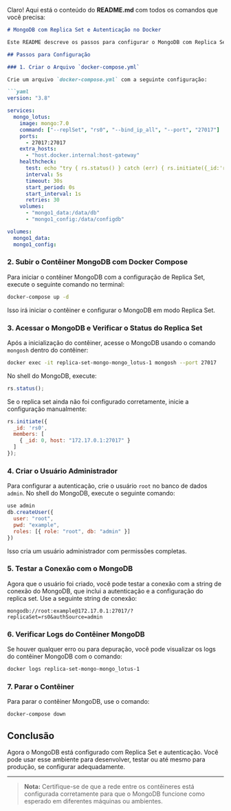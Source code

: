 Claro! Aqui está o conteúdo do **README.md** com todos os comandos que você precisa:

```markdown
# MongoDB com Replica Set e Autenticação no Docker

Este README descreve os passos para configurar o MongoDB com Replica Set e autenticação habilitada utilizando Docker e Docker Compose.

## Passos para Configuração

### 1. Criar o Arquivo `docker-compose.yml`

Crie um arquivo `docker-compose.yml` com a seguinte configuração:

```yaml
version: "3.8"

services:
  mongo_lotus:
    image: mongo:7.0
    command: ["--replSet", "rs0", "--bind_ip_all", "--port", "27017"]
    ports:
      - 27017:27017
    extra_hosts:
      - "host.docker.internal:host-gateway"
    healthcheck:
      test: echo "try { rs.status() } catch (err) { rs.initiate({_id:'rs0',members:[{_id:0,host:'172.17.0.1:27017'}]}) }" | mongosh --port 27017 --quiet
      interval: 5s
      timeout: 30s
      start_period: 0s
      start_interval: 1s
      retries: 30
    volumes:
      - "mongo1_data:/data/db"
      - "mongo1_config:/data/configdb"

volumes:
  mongo1_data:
  mongo1_config:
```

### 2. Subir o Contêiner MongoDB com Docker Compose

Para iniciar o contêiner MongoDB com a configuração de Replica Set, execute o seguinte comando no terminal:

```bash
docker-compose up -d
```

Isso irá iniciar o contêiner e configurar o MongoDB em modo Replica Set.

### 3. Acessar o MongoDB e Verificar o Status do Replica Set

Após a inicialização do contêiner, acesse o MongoDB usando o comando `mongosh` dentro do contêiner:

```bash
docker exec -it replica-set-mongo-mongo_lotus-1 mongosh --port 27017
```

No shell do MongoDB, execute:

```javascript
rs.status();
```

Se o replica set ainda não foi configurado corretamente, inicie a configuração manualmente:

```javascript
rs.initiate({
  _id: 'rs0',
  members: [
    { _id: 0, host: "172.17.0.1:27017" }
  ]
});
```

### 4. Criar o Usuário Administrador

Para configurar a autenticação, crie o usuário `root` no banco de dados `admin`. No shell do MongoDB, execute o seguinte comando:

```javascript
use admin
db.createUser({
  user: "root",
  pwd: "example",
  roles: [{ role: "root", db: "admin" }]
})
```

Isso cria um usuário administrador com permissões completas.

### 5. Testar a Conexão com o MongoDB

Agora que o usuário foi criado, você pode testar a conexão com a string de conexão do MongoDB, que inclui a autenticação e a configuração do replica set. Use a seguinte string de conexão:

```plaintext
mongodb://root:example@172.17.0.1:27017/?replicaSet=rs0&authSource=admin
```

### 6. Verificar Logs do Contêiner MongoDB

Se houver qualquer erro ou para depuração, você pode visualizar os logs do contêiner MongoDB com o comando:

```bash
docker logs replica-set-mongo-mongo_lotus-1
```

### 7. Parar o Contêiner

Para parar o contêiner MongoDB, use o comando:

```bash
docker-compose down
```

## Conclusão

Agora o MongoDB está configurado com Replica Set e autenticação. Você pode usar esse ambiente para desenvolver, testar ou até mesmo para produção, se configurar adequadamente.

---

> **Nota:** Certifique-se de que a rede entre os contêineres está configurada corretamente para que o MongoDB funcione como esperado em diferentes máquinas ou ambientes.
```
